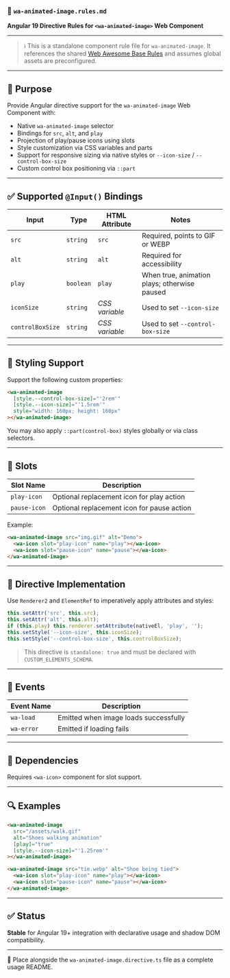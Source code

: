 ### 🎨 `wa-animated-image.rules.md`

**Angular 19 Directive Rules for `<wa-animated-image>` Web Component**

---

> ℹ️ This is a standalone component rule file for `wa-animated-image`.
> It references the shared [Web Awesome Base Rules](../webawesome.base.rules.md) and assumes global assets are preconfigured.

---

## 🎯 Purpose

Provide Angular directive support for the `wa-animated-image` Web Component with:

* Native `wa-animated-image` selector
* Bindings for `src`, `alt`, and `play`
* Projection of play/pause icons using slots
* Style customization via CSS variables and parts
* Support for responsive sizing via native styles or `--icon-size` / `--control-box-size`
* Custom control box positioning via `::part`

---

## ✅ Supported `@Input()` Bindings

| Input            | Type      | HTML Attribute | Notes                                        |
| ---------------- | --------- | -------------- | -------------------------------------------- |
| `src`            | `string`  | `src`          | Required, points to GIF or WEBP              |
| `alt`            | `string`  | `alt`          | Required for accessibility                   |
| `play`           | `boolean` | `play`         | When true, animation plays; otherwise paused |
| `iconSize`       | `string`  | *CSS variable* | Used to set `--icon-size`                    |
| `controlBoxSize` | `string`  | *CSS variable* | Used to set `--control-box-size`             |

---

## 💪 Styling Support

Support the following custom properties:

```html
<wa-animated-image
  [style.--control-box-size]="'2rem'"
  [style.--icon-size]="'1.5rem'"
  style="width: 160px; height: 160px"
></wa-animated-image>
```

You may also apply `::part(control-box)` styles globally or via class selectors.

---

## 📂 Slots

| Slot Name    | Description                                |
| ------------ | ------------------------------------------ |
| `play-icon`  | Optional replacement icon for play action  |
| `pause-icon` | Optional replacement icon for pause action |

Example:

```html
<wa-animated-image src="img.gif" alt="Demo">
  <wa-icon slot="play-icon" name="play"></wa-icon>
  <wa-icon slot="pause-icon" name="pause"></wa-icon>
</wa-animated-image>
```

---

## 🔧 Directive Implementation

Use `Renderer2` and `ElementRef` to imperatively apply attributes and styles:

```ts
this.setAttr('src', this.src);
this.setAttr('alt', this.alt);
if (this.play) this.renderer.setAttribute(nativeEl, 'play', '');
this.setStyle('--icon-size', this.iconSize);
this.setStyle('--control-box-size', this.controlBoxSize);
```

> This directive is `standalone: true` and must be declared with `CUSTOM_ELEMENTS_SCHEMA`.

---

## 🔄 Events

| Event Name | Description                           |
| ---------- | ------------------------------------- |
| `wa-load`  | Emitted when image loads successfully |
| `wa-error` | Emitted if loading fails              |

---

## 🔗 Dependencies

Requires `<wa-icon>` component for slot support.

---

## 🔍 Examples

```html
<wa-animated-image
  src="/assets/walk.gif"
  alt="Shoes walking animation"
  [play]="true"
  [style.--icon-size]="'1.25rem'"
></wa-animated-image>

<wa-animated-image src="tie.webp" alt="Shoe being tied">
  <wa-icon slot="play-icon" name="play"></wa-icon>
  <wa-icon slot="pause-icon" name="pause"></wa-icon>
</wa-animated-image>
```

---

## ✅ Status

**Stable** for Angular 19+ integration with declarative usage and shadow DOM compatibility.

---

📌 Place alongside the `wa-animated-image.directive.ts` file as a complete usage README.
